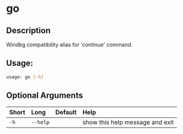 



# go

## Description


Windbg compatibility alias for 'continue' command.
## Usage:


```bash
usage: go [-h]

```
## Optional Arguments

|Short|Long|Default|Help|
| :--- | :--- | :--- | :--- |
|`-h`|`--help`||show this help message and exit|
